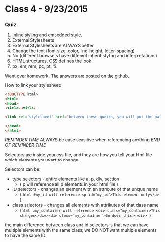 # Class 4 - 9/23/2015

### Quiz
1. Inline styling and embedded style.
2. External Stylesheets
3. External Stylesheets are ALWAYS better
4. Change the text (font-size, color, line-height, letter-spacing)
5. No (different browsers have different inherit styling and interpretations)
6. HTML structures, CSS defines the look
7. px, em, rem, pc, pt, %

Went over homework. The answers are posted on the github.

How to link your stylesheet:
```html
<!DOCTYPE html>
<html>
<head>
<title><title>

<link rel="stylesheet" href="between these quotes, you will put the path to your css file" />

</head>
</html>
```

*REMINDER TIME*
ALWAYS be case sensitive when referencing anything
*END OF REMINDER TIME*

Selectors are inside your css file, and they are how you tell your html file which elements you want to change.

Selectors can be:

* type selectors - entire elements like a, p, div, section
    *  ( p will reference all p elements in your html file )
* ID selectors - changes an element with an attribute of that unique name 
    *  ( ```html #my_id will reference <p id="my_id">This element only</p> ```)
* class selectors - changes all elements with attributes of that class name 
    *  (```html .my_container will reference <div class="my_container>This changes</div><div class="my_container">So does this!</div> ```)

the main difference between class and id selectors is that we can have multiple elements with the same class;
we DO NOT want multiple elements to have the same ID.


